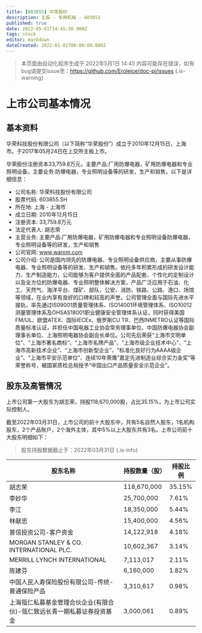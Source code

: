 ```yaml
---
title: [603855] 华荣股份
description: 主板 - 专用机械 - 603855
published: true
date: 2022-05-01T14:45:50.000Z
tags: stock
editor: markdown
dateCreated: 2022-01-01T00:00:00.000Z
---
```


> 本页面由自动化程序生成于 2022年5月1日 14:45
> 内容可能存在错误，如有bug请提交issue至：https://github.com/Eroleice/doc-pi/issues
{.is-warning}

# 上市公司基本情况

## 基本资料

华荣科技股份有限公司（以下简称“华荣股份”）成立于2010年12月15日，上海市。于2017年05月24日在上交所主板上市。

华荣股份注册资本33,759.8万元，主要产品:厂用防爆电器，矿用防爆电器和专业照明设备。主要业务:防爆电器，专业照明设备等的研发，生产和销售。以下是详细信息：

- 公司名称: 华荣科技股份有限公司
- 股票代码: 603855.SH
- 所在地: 上海 - 上海市
- 成立日期: 2010年12月15日
- 注册资本: 33,759.8万元
- 法定代表人: 胡志荣
- 主营业务: 主要产品:厂用防爆电器，矿用防爆电器和专业照明设备防爆电器，专业照明设备等的研发，生产和销售
- 公司官网: www.warom.com
- 公司介绍: 公司是国内领先的防爆电器、专业照明设备供应商，主要从事防爆电器、专业照明设备等的研发、生产和销售。依托多年积累形成的研发设计能力、生产制造能力，公司能够为客户提供全面的产品配套、个性化的定制设计以及全方位的防爆电器、专业照明整体解决方案，产品广泛应用于石油、化工、天然气、海洋平台、煤矿、部队、公安、消防、铁路、公路、港口、场馆等领域，在业内享有良好的口碑和较高的声誉。公司管理全面与国际先进水平接轨，率先通过IS09001质量管理体系、ISO14001环境管理体系、ISO10012测量管理体系及OHSAS18001职业健康安全管理体系认证，同时获得美国FM/UL、欧盟ATEX、国际IECEx、俄罗斯CU TR、巴西INMETRO认证等国际质量标准认证，并担任中国电器工业协会常务理事单位、中国防爆电器协会副理事长单位、上海照明电器协会副会长单位。公司先后荣获“上海市文明单位”、“上海市著名商标”、“上海市名牌产品”、“上海市级企业技术中心”、“上海市高新技术企业”、“上海市创新型企业”、“标准化良好行为AAAA级企业”、“上海市平安示范单位”、连续10年荣膺“嘉定先进制造业综合实力金奖”等荣誉称号，被国家质检总局授予“中国出口产品质量安全示范企业”。


## 股东及高管情况

上市公司第一大股东为胡志荣，持股118,670,000股，占比35.15%，为上市公司实际控制人。

截至2022年03月31日，上市公司的前十大股东中，共有5名自然人股东，1名机构股东，2个产品账户，2个海外主体，其中5%以上大股东共有3名。上市公司前十大股东明细如下：

> 股东持股数据截止于：2022年03月31日
{.is-info}

| 股东名称 | 持股数量（股） | 持股比例 |
| --- | --- | --- |
| 胡志荣 | 118,670,000 | 35.15% |
| 李妙华 | 25,700,000 | 7.61% |
| 李江 | 18,350,000 | 5.44% |
| 林献忠 | 15,400,000 | 4.56% |
| 普信投资公司-客户资金 | 14,122,918 | 4.18% |
| MORGAN STANLEY & CO. INTERNATIONAL PLC. | 10,602,367 | 3.14% |
| MERRILL LYNCH INTERNATIONAL | 7,113,017 | 2.11% |
| 陈建芬 | 6,160,000 | 1.82% |
| 中国人民人寿保险股份有限公司-传统-普通保险产品 | 3,310,617 | 0.98% |
| 上海瓴仁私募基金管理合伙企业(有限合伙)-瓴仁致远长青一期私募证券投资基金 | 3,000,061 | 0.89% |





